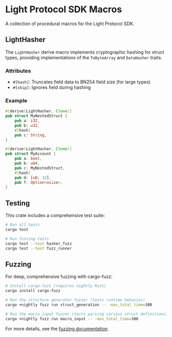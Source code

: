 # Light Protocol SDK Macros

A collection of procedural macros for the Light Protocol SDK.

## LightHasher

The `LightHasher` derive macro implements cryptographic hashing for struct types, 
providing implementations of the `ToByteArray` and `DataHasher` traits.

### Attributes

- `#[hash]`: Truncates field data to BN254 field size (for large types)
- `#[skip]`: Ignores field during hashing

### Example

```rust
#[derive(LightHasher, Clone)]
pub struct MyNestedStruct {
    pub a: i32,
    pub b: u32,
    #[hash]
    pub c: String,
}

#[derive(LightHasher, Clone)]
pub struct MyAccount {
    pub a: bool,
    pub b: u64,
    pub c: MyNestedStruct,
    #[hash]
    pub d: [u8; 32],
    pub f: Option<usize>,
}
```

## Testing

This crate includes a comprehensive test suite:

```bash
# Run all tests
cargo test

# Run fuzzing tests
cargo test --test hasher_fuzz
cargo test --test fuzz_runner
```

## Fuzzing

For deep, comprehensive fuzzing with cargo-fuzz:

```bash
# Install cargo-fuzz (requires nightly Rust)
cargo install cargo-fuzz

# Run the structure generator fuzzer (tests runtime behavior)
cargo +nightly fuzz run struct_generation -- -max_total_time=300

# Run the macro input fuzzer (tests parsing various struct definitions)
cargo +nightly fuzz run macro_input -- -max_total_time=300
```

For more details, see the [fuzzing documentation](fuzz/README.md).
